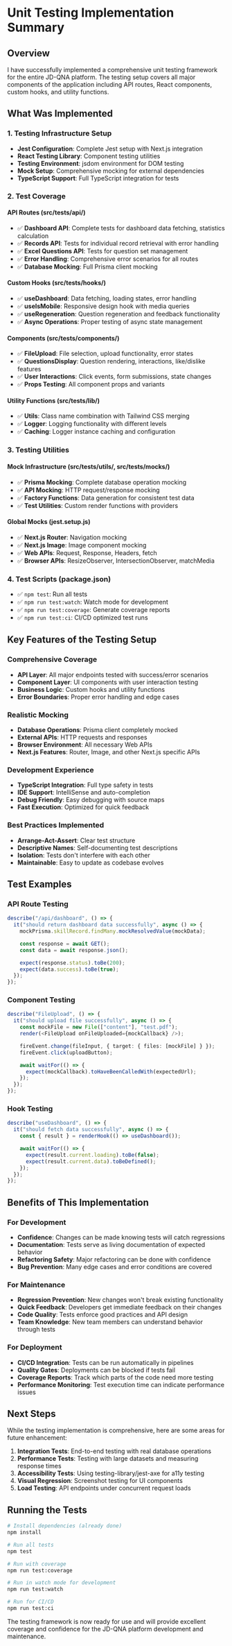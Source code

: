 # Unit Testing Implementation Summary

## Overview

I have successfully implemented a comprehensive unit testing framework for the entire JD-QNA platform. The testing setup covers all major components of the application including API routes, React components, custom hooks, and utility functions.

## What Was Implemented

### 1. Testing Infrastructure Setup

- **Jest Configuration**: Complete Jest setup with Next.js integration
- **React Testing Library**: Component testing utilities
- **Testing Environment**: jsdom environment for DOM testing
- **Mock Setup**: Comprehensive mocking for external dependencies
- **TypeScript Support**: Full TypeScript integration for tests

### 2. Test Coverage

#### API Routes (src/**tests**/api/)

- ✅ **Dashboard API**: Complete tests for dashboard data fetching, statistics calculation
- ✅ **Records API**: Tests for individual record retrieval with error handling
- ✅ **Excel Questions API**: Tests for question set management
- ✅ **Error Handling**: Comprehensive error scenarios for all routes
- ✅ **Database Mocking**: Full Prisma client mocking

#### Custom Hooks (src/**tests**/hooks/)

- ✅ **useDashboard**: Data fetching, loading states, error handling
- ✅ **useIsMobile**: Responsive design hook with media queries
- ✅ **useRegeneration**: Question regeneration and feedback functionality
- ✅ **Async Operations**: Proper testing of async state management

#### Components (src/**tests**/components/)

- ✅ **FileUpload**: File selection, upload functionality, error states
- ✅ **QuestionsDisplay**: Question rendering, interactions, like/dislike features
- ✅ **User Interactions**: Click events, form submissions, state changes
- ✅ **Props Testing**: All component props and variants

#### Utility Functions (src/**tests**/lib/)

- ✅ **Utils**: Class name combination with Tailwind CSS merging
- ✅ **Logger**: Logging functionality with different levels
- ✅ **Caching**: Logger instance caching and configuration

### 3. Testing Utilities

#### Mock Infrastructure (src/**tests**/utils/, src/**tests**/mocks/)

- ✅ **Prisma Mocking**: Complete database operation mocking
- ✅ **API Mocking**: HTTP request/response mocking
- ✅ **Factory Functions**: Data generation for consistent test data
- ✅ **Test Utilities**: Custom render functions with providers

#### Global Mocks (jest.setup.js)

- ✅ **Next.js Router**: Navigation mocking
- ✅ **Next.js Image**: Image component mocking
- ✅ **Web APIs**: Request, Response, Headers, fetch
- ✅ **Browser APIs**: ResizeObserver, IntersectionObserver, matchMedia

### 4. Test Scripts (package.json)

- ✅ `npm test`: Run all tests
- ✅ `npm run test:watch`: Watch mode for development
- ✅ `npm run test:coverage`: Generate coverage reports
- ✅ `npm run test:ci`: CI/CD optimized test runs

## Key Features of the Testing Setup

### Comprehensive Coverage

- **API Layer**: All major endpoints tested with success/error scenarios
- **Component Layer**: UI components with user interaction testing
- **Business Logic**: Custom hooks and utility functions
- **Error Boundaries**: Proper error handling and edge cases

### Realistic Mocking

- **Database Operations**: Prisma client completely mocked
- **External APIs**: HTTP requests and responses
- **Browser Environment**: All necessary Web APIs
- **Next.js Features**: Router, Image, and other Next.js specific APIs

### Development Experience

- **TypeScript Integration**: Full type safety in tests
- **IDE Support**: IntelliSense and auto-completion
- **Debug Friendly**: Easy debugging with source maps
- **Fast Execution**: Optimized for quick feedback

### Best Practices Implemented

- **Arrange-Act-Assert**: Clear test structure
- **Descriptive Names**: Self-documenting test descriptions
- **Isolation**: Tests don't interfere with each other
- **Maintainable**: Easy to update as codebase evolves

## Test Examples

### API Route Testing

```typescript
describe("/api/dashboard", () => {
  it("should return dashboard data successfully", async () => {
    mockPrisma.skillRecord.findMany.mockResolvedValue(mockData);

    const response = await GET();
    const data = await response.json();

    expect(response.status).toBe(200);
    expect(data.success).toBe(true);
  });
});
```

### Component Testing

```typescript
describe("FileUpload", () => {
  it("should upload file successfully", async () => {
    const mockFile = new File(["content"], "test.pdf");
    render(<FileUpload onFileUploaded={mockCallback} />);

    fireEvent.change(fileInput, { target: { files: [mockFile] } });
    fireEvent.click(uploadButton);

    await waitFor(() => {
      expect(mockCallback).toHaveBeenCalledWith(expectedUrl);
    });
  });
});
```

### Hook Testing

```typescript
describe("useDashboard", () => {
  it("should fetch data successfully", async () => {
    const { result } = renderHook(() => useDashboard());

    await waitFor(() => {
      expect(result.current.loading).toBe(false);
      expect(result.current.data).toBeDefined();
    });
  });
});
```

## Benefits of This Implementation

### For Development

- **Confidence**: Changes can be made knowing tests will catch regressions
- **Documentation**: Tests serve as living documentation of expected behavior
- **Refactoring Safety**: Major refactoring can be done with confidence
- **Bug Prevention**: Many edge cases and error conditions are covered

### For Maintenance

- **Regression Prevention**: New changes won't break existing functionality
- **Quick Feedback**: Developers get immediate feedback on their changes
- **Code Quality**: Tests enforce good practices and API design
- **Team Knowledge**: New team members can understand behavior through tests

### For Deployment

- **CI/CD Integration**: Tests can be run automatically in pipelines
- **Quality Gates**: Deployments can be blocked if tests fail
- **Coverage Reports**: Track which parts of the code need more testing
- **Performance Monitoring**: Test execution time can indicate performance issues

## Next Steps

While the testing implementation is comprehensive, here are some areas for future enhancement:

1. **Integration Tests**: End-to-end testing with real database operations
2. **Performance Tests**: Testing with large datasets and measuring response times
3. **Accessibility Tests**: Using testing-library/jest-axe for a11y testing
4. **Visual Regression**: Screenshot testing for UI components
5. **Load Testing**: API endpoints under concurrent request loads

## Running the Tests

```bash
# Install dependencies (already done)
npm install

# Run all tests
npm test

# Run with coverage
npm run test:coverage

# Run in watch mode for development
npm run test:watch

# Run for CI/CD
npm run test:ci
```

The testing framework is now ready for use and will provide excellent coverage and confidence for the JD-QNA platform development and maintenance.
